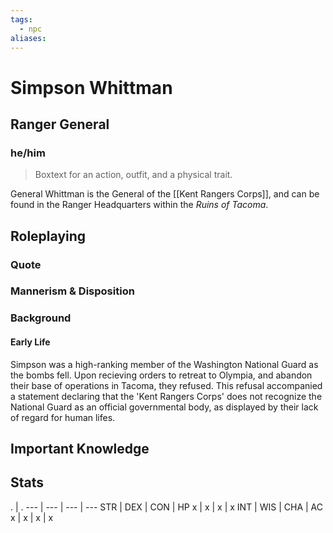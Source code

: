 ```yaml
---
tags:
  - npc
aliases:
---
```

# Simpson Whittman
## Ranger General
### he/him

> Boxtext for an action, outfit, and a physical trait.

General Whittman is the General of the [[Kent Rangers Corps]], and can be found in the Ranger Headquarters within the *Ruins of Tacoma*.

## Roleplaying
### Quote

### Mannerism & Disposition

### Background
#### Early Life

Simpson was a high-ranking member of the Washington National Guard as the bombs fell. Upon recieving orders to retreat to Olympia, and abandon their base of operations in Tacoma, they refused. This refusal accompanied a statement declaring that the 'Kent Rangers Corps' does not recognize the National Guard as an official governmental body, as displayed by their lack of regard for human lifes.

## Important Knowledge


## Stats
. | . 
--- | --- | --- | ---
STR | DEX | CON | HP
x | x | x | x
INT | WIS | CHA | AC
x | x | x | x